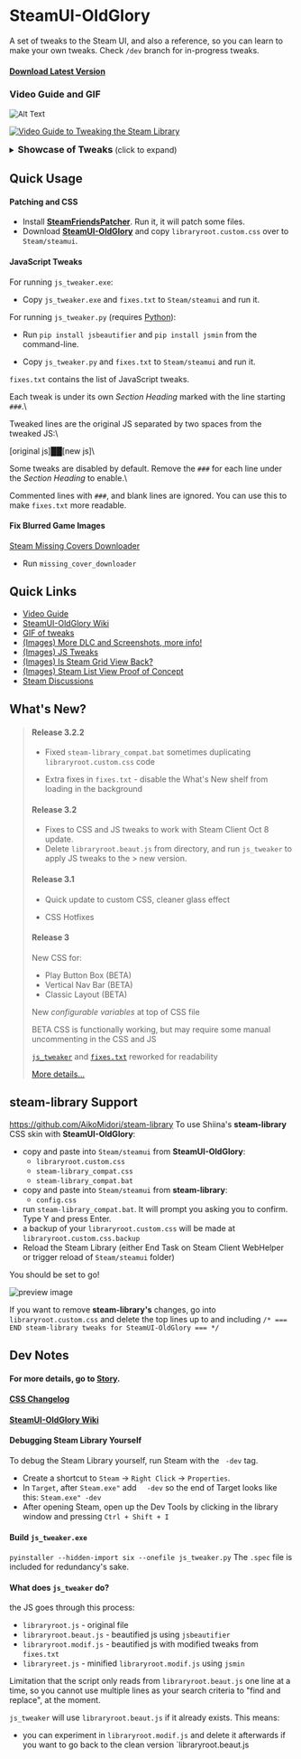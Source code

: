 # SteamUI-OldGlory

A set of tweaks to the Steam UI, and also a reference, so you can learn to make your own tweaks. Check `/dev` branch for in-progress tweaks.

#### [Download Latest Version](https://github.com/Jonius7/SteamUI-OldGlory/releases/latest)

### Video Guide and GIF

<img src="https://media.giphy.com/media/ehn6NIV3ZzVWaLyiDv/giphy.gif" alt="Alt Text" style="zoom:95%;" />

[<img src="https://i.imgur.com/2TZn4ET.png" alt="Video Guide to Tweaking the Steam Library"/>](https://www.youtube.com/watch?v=7_3e9j8FFv8)

<details>
    <summary><h3 style="display: inline; margin: 0; padding: 0;">Showcase of Tweaks</h3> (click to expand)</summary><br>
    Condensed sidebar buttons <br>
    <img src="https://i.imgur.com/YDCDMD1.png" alt="img" style="zoom: 40%;" /> <br><br>
    Show more games <br>
    <img src="https://i.imgur.com/c0AJnsn.png" alt="Show more games" style="zoom: 55%;" /> <br><br>
    Fix blurred images <br>
    <img src="https://media.giphy.com/media/YIKhhaK166Iynrcer8/giphy.gif" alt="Fix blurred images" style="zoom: 100%;" /> <br><br>
    Improved game page layout <br>
    <img src="https://i.imgur.com/7UvT6OX.png" alt="Fix blurred images" style="zoom: 50%;" /> <br><br>
    Show more DLC and screenshots <br>
    <img src="https://media.giphy.com/media/cbPuBtJ1ez2v55SptR/giphy.gif" alt="Show more DLC" style="zoom:80%;" /> <br><br>
    Play bar moved up into box <br>
    <img src="https://i.imgur.com/HrgBUPl.png" alt="Play bar moved up into box" style="zoom:80%;"



​    

 



</details>





## Quick Usage

#### Patching and CSS

- Install [**SteamFriendsPatcher**](https://github.com/PhantomGamers/SteamFriendsPatcher/releases). Run it, it will patch some files.
- Download [**SteamUI-OldGlory**](https://github.com/Jonius7/SteamUI-OldGlory/releases) and copy `libraryroot.custom.css` over to `Steam/steamui`.

#### JavaScript Tweaks

For running `js_tweaker.exe`: 

- Copy `js_tweaker.exe` and `fixes.txt` to `Steam/steamui` and run it. 

For running `js_tweaker.py` (requires [Python](https://www.python.org/downloads/ "Python Downloads Page")): 

- Run `pip install jsbeautifier` and `pip install jsmin` from the command-line.

- Copy `js_tweaker.py` and `fixes.txt` to `Steam/steamui` and run it. 

`fixes.txt`  contains the list of JavaScript tweaks. 

Each tweak is under its own *Section Heading* marked with the line starting `###`.\ 

Tweaked lines are the original JS separated by two spaces from the tweaked JS:\ 

[original js]&#9608;&#9608;[new js]\

Some tweaks are disabled by default. Remove the `###` for each line under the *Section Heading* to enable.\

Commented lines with `###`, and blank lines are ignored. You can use this to make `fixes.txt` more readable.

#### Fix Blurred Game Images

[Steam Missing Covers Downloader](https://github.com/Jonius7/steam-missing-covers-downloader/releases/tag/new-format-fix)

-  Run `missing_cover_downloader`

## Quick Links

- [Video Guide](https://www.youtube.com/watch?v=7_3e9j8FFv8)
- [SteamUI-OldGlory Wiki](https://github.com/Jonius7/SteamUI-OldGlory/wiki)
- [GIF of tweaks](https://gyazo.com/38d0101b493741501697b4a0f5f0818f)
- [(Images) More DLC and Screenshots, more info!](https://imgur.com/a/3WTdrXP)
- [(Images) JS Tweaks](https://imgur.com/a/mL4QNYB)
- [(Images) Is Steam Grid View Back?](https://imgur.com/gallery/qcIHx0l)
- [(Images) Steam List View Proof of Concept](https://imgur.com/a/ZqvqrkR)
- [Steam Discussions](https://steamcommunity.com/discussions/forum/0/2451595019863406679/)



## What's New?
>
>#### Release 3.2.2
>
>- Fixed `steam-library_compat.bat` sometimes duplicating `libraryroot.custom.css` code
>
>- Extra fixes in `fixes.txt` - disable the What's New shelf from loading in the background
>
>#### Release 3.2
>
>- Fixes to CSS and JS tweaks to work with Steam Client Oct 8 update.
>- Delete `libraryroot.beaut.js` from directory, and run `js_tweaker` to apply JS tweaks to the > new version.
>
>#### Release 3.1
>
>- Quick update to custom CSS, cleaner glass effect
>
>- CSS Hotfixes
>
>#### Release 3
>
>New CSS for:
>
>- Play Button Box (BETA)
>- Vertical Nav Bar (BETA)
>- Classic Layout (BETA)
>
>New *configurable variables* at top of CSS file
>
>BETA CSS is functionally working, but may require some manual uncommenting in the CSS and JS
>
>[`js_tweaker`](https://github.com/Jonius7/SteamUI-OldGlory/blob/Release_3/js_tweaker) and [`fixes.txt`](https://github.com/Jonius7/SteamUI-OldGlory/blob/Release_3/fixes.txt) reworked for readability
>
>
>
>[More details...](https://github.com/Jonius7/SteamUI-OldGlory/releases)


## steam-library Support

https://github.com/AikoMidori/steam-library
To use Shiina's **steam-library** CSS skin with **SteamUI-OldGlory**:

- copy and paste into `Steam/steamui` from **SteamUI-OldGlory**: 
  - `libraryroot.custom.css`
  - `steam-library_compat.css` 
  - `steam-library_compat.bat` 
- copy and paste into `Steam/steamui` from **steam-library**:
  - `config.css` 
- run `steam-library_compat.bat`. It will prompt you asking you to confirm. Type Y and press Enter.
- a backup of your `libraryroot.custom.css` will be made at `libraryroot.custom.css.backup`
- Reload the Steam Library (either End Task on Steam Client WebHelper or trigger reload of `Steam/steamui` folder)

You should be set to go!

![preview image](https://i.imgur.com/4gWzhj9.png)

If you want to remove **steam-library's** changes, go into `libraryroot.custom.css` and delete the top lines up to and including `/* === END steam-library tweaks for SteamUI-OldGlory === */`

## Dev Notes

#### For more details, go to [Story](docs/story.md).

#### [CSS Changelog](docs/CSS%20Changelog.md)

#### [SteamUI-OldGlory Wiki](https://github.com/Jonius7/SteamUI-OldGlory/wiki)

#### Debugging Steam Library Yourself

To debug the Steam Library yourself, run Steam with the ` -dev` tag.

- Create a shortcut to `Steam` -> `Right Click` -> `Properties`.
- In `Target`, after `Steam.exe"` add `  -dev` so the end of Target looks like this: `Steam.exe" -dev`
- After opening Steam, open up the Dev Tools by clicking in the library window and pressing `Ctrl + Shift + I`

#### Build `js_tweaker.exe`

`pyinstaller --hidden-import six --onefile js_tweaker.py`
The `.spec` file is included for redundancy's sake.

#### What does `js_tweaker` do?

the JS goes through this process:

- `libraryroot.js` - original file
- `libraryroot.beaut.js` - beautified js using `jsbeautifier`
- `libraryroot.modif.js` - beautified js with modified tweaks from `fixes.txt`
- `libraryreet.js` - minified `libraryroot.modif.js` using `jsmin`

Limitation that the script only reads from `libraryroot.beaut.js` one line at a time, so you cannot use multiple lines as your search criteria to "find and replace", at the moment.

`js_tweaker` will use `libraryroot.beaut.js` if it already exists. This means:

- you can experiment in `libraryroot.modif.js` and delete it afterwards if you want to go back to the clean version `libraryroot.beaut.js
